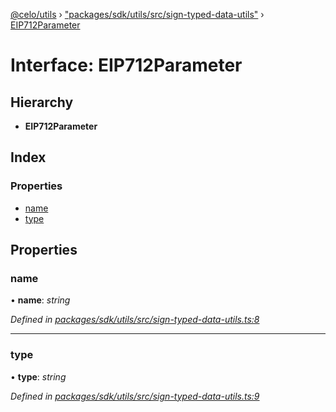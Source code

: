 [@celo/utils](../README.md) › ["packages/sdk/utils/src/sign-typed-data-utils"](../modules/_packages_sdk_utils_src_sign_typed_data_utils_.md) › [EIP712Parameter](_packages_sdk_utils_src_sign_typed_data_utils_.eip712parameter.md)

# Interface: EIP712Parameter

## Hierarchy

* **EIP712Parameter**

## Index

### Properties

* [name](_packages_sdk_utils_src_sign_typed_data_utils_.eip712parameter.md#name)
* [type](_packages_sdk_utils_src_sign_typed_data_utils_.eip712parameter.md#type)

## Properties

###  name

• **name**: *string*

*Defined in [packages/sdk/utils/src/sign-typed-data-utils.ts:8](https://github.com/celo-org/celo-monorepo/blob/master/packages/sdk/utils/src/sign-typed-data-utils.ts#L8)*

___

###  type

• **type**: *string*

*Defined in [packages/sdk/utils/src/sign-typed-data-utils.ts:9](https://github.com/celo-org/celo-monorepo/blob/master/packages/sdk/utils/src/sign-typed-data-utils.ts#L9)*
